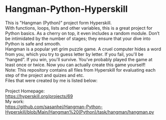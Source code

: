 # Hangman-Python-Hyperskill
This is "Hangman (Python)" project form Hyperskill.<br>
With functions, loops, lists and other variables, this is a great project for Python basics. As a cherry on top, it even includes a random module. Don’t be intimidated by the number of stages; they ensure that your dive into Python is safe and smooth.<br>
Hangman is a popular yet grim puzzle game. A cruel computer hides a word from you, which you try to guess letter by letter. If you fail, you'll be “hanged”. If you win, you'll survive. You’ve probably played the game at least once or twice. Now you can actually create this game yourself!<br>
Note: This repository contains all files from Hyperskill for evaluating each step of the project and quizes and etc.<br>
Files that were created by me is listed below:<br>
<br>
Project Homepage:<br>
https://hyperskill.org/projects/69<br>
My work:<br>
https://github.com/sasanhej/Hangman-Python-Hyperskill/blob/Main/Hangman%20(Python)/task/hangman/hangman.py
